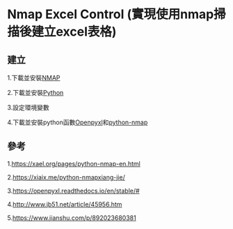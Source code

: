 Nmap Excel Control
(實現使用nmap掃描後建立excel表格)
=================
## 建立
1.下載並安裝[NMAP](https://nmap.org/)

2.下載並安裝[Python](https://www.python.org/)

3.設定環境變數

4.下載並安裝python函數[Openpyxl](https://bitbucket.org/openpyxl/openpyxl)和[python-nmap](https://pypi.org/project/python-nmap/)

## 參考
1.https://xael.org/pages/python-nmap-en.html

2.https://xiaix.me/python-nmapxiang-jie/

3.https://openpyxl.readthedocs.io/en/stable/#

4.http://www.jb51.net/article/45956.htm

5.https://www.jianshu.com/p/892023680381